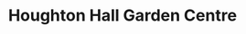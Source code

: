 ---
title: "Houghton Hall Garden Centre"
url: /carlisle/houghton-hall-garden-centre/
shop: Garten-Center
---